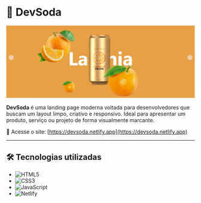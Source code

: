 # 🧃 DevSoda

![Screenshot da Home](https://github.com/cayresbr/Refri_do_DEV/blob/main/img/screenshot-home.jpg?raw=true)

**DevSoda** é uma landing page moderna voltada para desenvolvedores que buscam um layout limpo, criativo e responsivo. Ideal para apresentar um produto, serviço ou projeto de forma visualmente marcante.

🔗 Acesse o site: [https://devsoda.netlify.app](https://devsoda.netlify.app)

---

## 🛠️ Tecnologias utilizadas

- ![HTML5](https://img.shields.io/badge/-HTML5-E34F26?logo=html5&logoColor=white)
- ![CSS3](https://img.shields.io/badge/-CSS3-1572B6?logo=css3&logoColor=white)
- ![JavaScript](https://img.shields.io/badge/-JavaScript-F7DF1E?logo=javascript&logoColor=black)
- ![Netlify](https://img.shields.io/badge/-Netlify-00C7B7?logo=netlify&logoColor=white)
